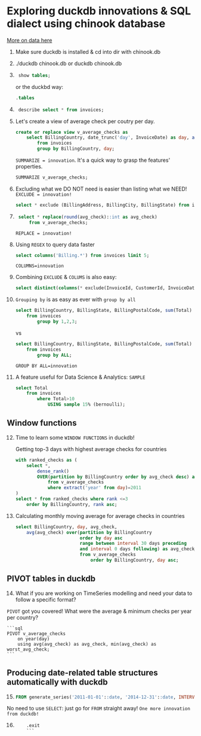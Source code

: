 # Exploring duckdb innovations & SQL dialect using chinook database

[More on data here](https://www.sqlitetutorial.net/sqlite-sample-database/)

1. Make sure duckdb is installed & cd into dir with chinook.db

2. ./duckdb chinook.db or duckdb chinook.db

3. ```sql 
    show tables;
    ```
    or the duckbd way:
    ```sql
    .tables
    ```

4. ```sql
    describe select * from invoices;
    ```
5. Let's create a view of average check per coutry per day.

    ```sql
    create or replace view v_average_checks as
        select BillingCountry, date_trunc('day', InvoiceDate) as day, avg(Total) as avg_check
            from invoices
            group by BillingCountry, day;
    ```
    `SUMMARIZE = innovation`. It's a quick way to grasp the features' properties.

    ```sql
    SUMMARIZE v_average_checks;
    ```

6. Excluding what we DO NOT need is easier than listing what we NEED!
    `EXCLUDE = innovation!`

    ```sql
    select * exclude (BillingAddress, BillingCity, BillingState) from invoices limit 5;
    ```

7. ```sql
    select * replace(round(avg_check)::int as avg_check)
        from v_average_checks;
    ```
    `REPLACE = innovation!`

8. Using `REGEX` to query data faster
    ```sql
    select columns('Billing.*') from invoices limit 5;
    ```

    `COLUMNS=innovation`
9. Combining `EXCLUDE` & `COLUMS` is also easy:

    ```sql
    select distinct(columns(* exclude(InvoiceId, CustomerId, InvoiceDate, Total))) from invoices limit 5;
    ```

10. `Grouping by` is as easy as ever with `group by all`

    ```sql
    select BillingCountry, BillingState, BillingPostalCode, sum(Total)
        from invoices
            group by 1,2,3;
    ```
    vs
    ```sql
    select BillingCountry, BillingState, BillingPostalCode, sum(Total)
        from invoices
            group by ALL;
    ```

    `GROUP BY ALL=innovation`

11. A feature useful for Data Science & Analytics: `SAMPLE`

    ```sql
    select Total 
        from invoices
            where Total>10
                USING sample 15% (bernoulli);
    ```
## Window functions

12. Time to learn some `WINDOW FUNCTIONS` in duckdb!

    Getting top-3 days with highest average checks for countries
    ```sql
    with ranked_checks as (
        select *,
            dense_rank()
            OVER(partition by BillingCountry order by avg_check desc) as rank
                from v_average_checks
                where extract('year' from day)=2011
    )
    select * from ranked_checks where rank <=3
        order by BillingCountry, rank asc;
    ```

13. Calculating monthly moving average for average checks in countries

    ```sql
    select BillingCountry, day, avg_check,
        avg(avg_check) over(partition by BillingCountry
                            order by day asc
                            range between interval 30 days preceding 
                            and interval 0 days following) as avg_check_30_days_moving_average
                            from v_average_checks
                                order by BillingCountry, day asc;
    ```

## PIVOT tables in duckdb

14. What if you are working on TimeSeries modelling and need your data to follow a specific format?

`PIVOT` got you covered!
What were the average & minimum checks per year per country?

    ```sql
    PIVOT v_average_checks
        on year(day)
        using avg(avg_check) as avg_check, min(avg_check) as worst_avg_check;
    ```

## Producing date-related table structures automatically with duckdb

15. ```sql
    FROM generate_series('2011-01-01'::date, '2014-12-31'::date, INTERVAL '1 day');
    ```
No need to use `SELECT`: just go for `FROM` straight away!
`One more innovation from duckdb!`

16. ```sql
        .exit
        ```